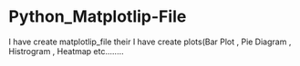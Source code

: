 # Python_Matplotlip-File
I have create matplotlip_file their I have create plots(Bar Plot , Pie Diagram , Histrogram , Heatmap etc........ 
